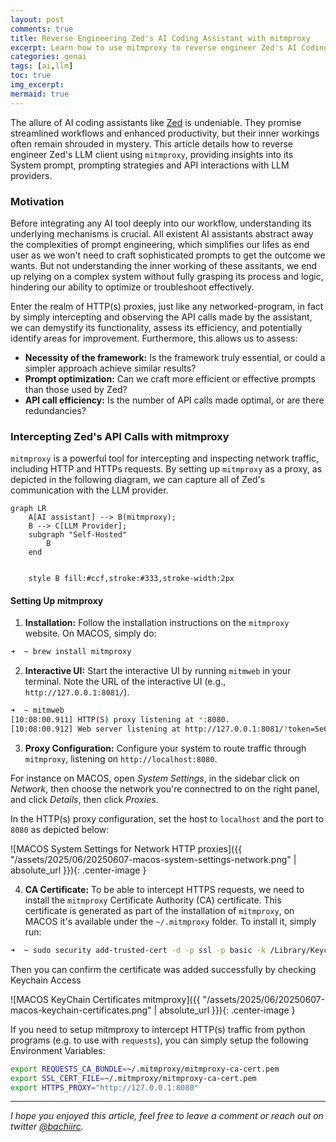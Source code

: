 ```yaml
---
layout: post
comments: true
title: Reverse Engineering Zed's AI Coding Assistant with mitmproxy
excerpt: Learn how to use mitmproxy to reverse engineer Zed's AI Coding Assistant with 
categories: genai
tags: [ai,llm]
toc: true
img_excerpt:
mermaid: true
---
```


The allure of AI coding assistants like [Zed](https://zed.dev/) is undeniable. They promise streamlined workflows and enhanced productivity, but their inner workings often remain shrouded in mystery. 
This article details how to reverse engineer Zed's LLM client using `mitmproxy`, providing insights into its System prompt, prompting strategies and API interactions with LLM providers.



### Motivation

Before integrating any AI tool deeply into our workflow, understanding its underlying mechanisms is crucial. All existent AI assistants abstract away the complexities of prompt engineering, which simplifies our lifes as end user as we won't need to craft sophisticated prompts to get the outcome we wants.
But not understanding the inner working of these assitants, we end up relying on a complex system without fully grasping its process and logic, hindering our ability to optimize or troubleshoot effectively. 

Enter the realm of HTTP(s) proxies, just like any networked-program, in fact by simply intercepting and observing the API calls made by the assistant, we can demystify its functionality, assess its efficiency, and potentially identify areas for improvement. Furthermore, this allows us to assess:

* **Necessity of the framework:** Is the framework truly essential, or could a simpler approach achieve similar results?
* **Prompt optimization:** Can we craft more efficient or effective prompts than those used by Zed?
* **API call efficiency:** Is the number of API calls made optimal, or are there redundancies?

### Intercepting Zed's API Calls with mitmproxy

`mitmproxy` is a powerful tool for intercepting and inspecting network traffic, including HTTP and HTTPs requests. By setting up `mitmproxy` as a proxy, as depicted in the following diagram, we can capture all of Zed's communication with the LLM provider.

```mermaid
graph LR
    A[AI assistant] --> B(mitmproxy);
    B --> C[LLM Provider];
    subgraph "Self-Hosted"
        B
    end

    
    style B fill:#ccf,stroke:#333,stroke-width:2px
```

#### Setting Up mitmproxy

1. **Installation:** Follow the installation instructions on the `mitmproxy` website. On MACOS, simply do:

```bash
➜  ~ brew install mitmproxy
```

2. **Interactive UI:** Start the interactive UI by running `mitmweb` in your terminal. Note the URL of the interactive UI (e.g., `http://127.0.0.1:8081/`).

```bash
➜  ~ mitmweb
[10:08:00.911] HTTP(S) proxy listening at *:8080.
[10:08:00.912] Web server listening at http://127.0.0.1:8081/?token=5e67ee3cce6e2a0b49b835323ba71dd6
```

3. **Proxy Configuration:** Configure your system to route traffic through `mitmproxy`, listening on `http://localhost:8080`.

For instance on MACOS, open _System Settings_, in the sidebar click on _Network_, then choose the network you're connectred to on the right panel, and click _Details_, then click _Proxies_.

In the HTTP(s) proxy configuration, set the host to `localhost` and the port to `8080` as depicted below:

![MACOS System Settings for Network HTTP proxies]({{ "/assets/2025/06/20250607-macos-system-settings-network.png" | absolute_url }}){: .center-image }

4. **CA Certificate:** To be able to intercept HTTPS requests, we need to install the `mitmproxy` Certificate Authority (CA) certificate. This certificate is generated as part of the installation of `mitmproxy`, on MACOS it's available under the `~/.mitmproxy` folder. To install it, simply run:

```bash
➜  ~ sudo security add-trusted-cert -d -p ssl -p basic -k /Library/Keychains/System.keychain ~/.mitmproxy/mitmproxy-ca-cert.pem
```

Then you can confirm the certificate was added successfully by checking Keychain Access

![MACOS KeyChain Certificates mitmproxy]({{ "/assets/2025/06/20250607-macos-keychain-certificates.png" | absolute_url }}){: .center-image }

If you need to setup mitmproxy to intercept HTTP(s) traffic from python programs (e.g. to use with `requests`), you can simply setup the following Environment Variables:

```bash
export REQUESTS_CA_BUNDLE=~/.mitmproxy/mitmproxy-ca-cert.pem
export SSL_CERT_FILE=~/.mitmproxy/mitmproxy-ca-cert.pem
export HTTPS_PROXY="http://127.0.0.1:8080"
```





---

_I hope you enjoyed this article, feel free to leave a comment or reach out on twitter [@bachiirc](https://twitter.com/bachiirc)._
